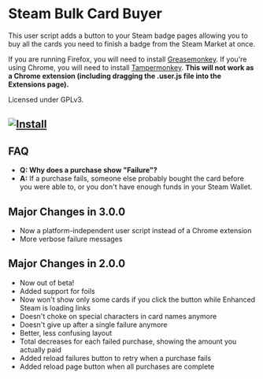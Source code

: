 # Steam Bulk Card Buyer

This user script adds a button to your Steam badge pages allowing you to buy all the cards you need to finish a badge from the Steam Market at once.

If you are running Firefox, you will need to install [Greasemonkey](https://addons.mozilla.org/en-US/firefox/addon/greasemonkey/). If you're using Chrome, you will need to install [Tampermonkey](https://chrome.google.com/webstore/detail/tampermonkey/dhdgffkkebhmkfjojejmpbldmpobfkfo?hl=en). **This will not work as a Chrome extension (including dragging the .user.js file into the Extensions page).**

Licensed under GPLv3.

## [![Install](https://i.imgur.com/hKHfyWz.png)](https://bitbucket.org/Doctor_McKay/steam-trading-card-bulk-buyer/raw/tip/badgebuy.user.js)

## FAQ

- **Q: Why does a purchase show "Failure"?**
- **A:** If a purchase fails, someone else probably bought the card before you were able to, or you don't have enough funds in your Steam Wallet.

## Major Changes in 3.0.0

- Now a platform-independent user script instead of a Chrome extension
- More verbose failure messages

## Major Changes in 2.0.0

- Now out of beta!
- Added support for foils
- Now won't show only some cards if you click the button while Enhanced Steam is loading links
- Doesn't choke on special characters in card names anymore
- Doesn't give up after a single failure anymore
- Better, less confusing layout
- Total decreases for each failed purchase, showing the amount you actually paid
- Added reload failures button to retry when a purchase fails
- Added reload page button when all purchases are complete